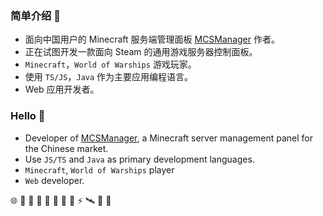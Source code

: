 ### 简单介绍 👋

- 面向中国用户的 Minecraft 服务端管理面板 [MCSManager](https://github.com/MCSManager) 作者。
- 正在试图开发一款面向 Steam 的通用游戏服务器控制面板。
- `Minecraft`，`World of Warships` 游戏玩家。
- 使用 `TS/JS`，`Java` 作为主要应用编程语言。
- Web 应用开发者。

### Hello 🚀

- Developer of [MCSManager](https://github.com/MCSManager), a Minecraft server management panel for the Chinese market.
- Use `JS/TS` and `Java` as primary development languages.
- `Minecraft`, `World of Warships` player
- `Web` developer.



🌐 💌 🥪 🍉 🥚 💩 🍎 🎈 ⚡ 🛰️ 🎃 🥯
